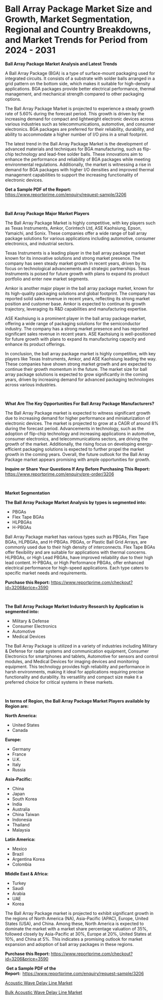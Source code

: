<p><h1>Ball Array Package Market Size and Growth, Market Segmentation, Regional and Country Breakdowns, and Market Trends for Period from 2024 -  2031</h1></p><p><strong>Ball Array Package Market Analysis and Latest Trends</strong></p>
<p><p>A Ball Array Package (BGA) is a type of surface-mount packaging used for integrated circuits. It consists of a substrate with solder balls arranged in a grid pattern on the bottom side, which makes it suitable for high-density applications. BGA packages provide better electrical performance, thermal management, and mechanical strength compared to other packaging options.</p><p>The Ball Array Package Market is projected to experience a steady growth rate of 5.60% during the forecast period. This growth is driven by the increasing demand for compact and lightweight electronic devices across various industries such as telecommunications, automotive, and consumer electronics. BGA packages are preferred for their reliability, durability, and ability to accommodate a higher number of I/O pins in a small footprint.</p><p>The latest trend in the Ball Array Package Market is the development of advanced materials and techniques for BGA manufacturing, such as flip-chip technology and lead-free solder balls. These innovations aim to enhance the performance and reliability of BGA packages while meeting environmental regulations. Additionally, the market is witnessing a rise in demand for BGA packages with higher I/O densities and improved thermal management capabilities to support the increasing functionality of electronic devices.</p></p>
<p><strong>Get a Sample PDF of the Report:&nbsp;</strong> <a href="https://www.reportprime.com/enquiry/request-sample/3206">https://www.reportprime.com/enquiry/request-sample/3206</a></p>
<p>&nbsp;</p>
<p><strong>Ball Array Package Major Market Players</strong></p>
<p><p>The Ball Array Package Market is highly competitive, with key players such as Texas Instruments, Amkor, Corintech Ltd, ASE Kaohsiung, Epson, Yamaichi, and Sonix. These companies offer a wide range of ball array package solutions for various applications including automotive, consumer electronics, and industrial sectors.</p><p>Texas Instruments is a leading player in the ball array package market known for its innovative solutions and strong market presence. The company has seen steady market growth in recent years, driven by its focus on technological advancements and strategic partnerships. Texas Instruments is poised for future growth with plans to expand its product portfolio and enter new market segments.</p><p>Amkor is another major player in the ball array package market, known for its high-quality packaging solutions and global footprint. The company has reported solid sales revenue in recent years, reflecting its strong market position and customer base. Amkor is expected to continue its growth trajectory, leveraging its R&D capabilities and manufacturing expertise.</p><p>ASE Kaohsiung is a prominent player in the ball array package market, offering a wide range of packaging solutions for the semiconductor industry. The company has a strong market presence and has reported significant sales revenue in recent years. ASE Kaohsiung is well-positioned for future growth with plans to expand its manufacturing capacity and enhance its product offerings.</p><p>In conclusion, the ball array package market is highly competitive, with key players like Texas Instruments, Amkor, and ASE Kaohsiung leading the way. These companies have shown strong market growth and are expected to continue their growth momentum in the future. The market size for ball array package solutions is expected to grow significantly in the coming years, driven by increasing demand for advanced packaging technologies across various industries.</p></p>
<p>&nbsp;</p>
<p><strong>What Are The Key Opportunities For Ball Array Package Manufacturers?</strong></p>
<p><p>The Ball Array Package market is expected to witness significant growth due to increasing demand for higher performance and miniaturization of electronic devices. The market is projected to grow at a CAGR of around 8% during the forecast period. Advancements in technology, such as the adoption of flip-chip technology and increasing applications in automotive, consumer electronics, and telecommunications sectors, are driving the growth of the market. Additionally, the rising focus on developing energy-efficient packaging solutions is expected to further propel the market growth in the coming years. Overall, the future outlook for the Ball Array Package market appears promising with ample opportunities for growth.</p></p>
<p><strong>Inquire or Share Your Questions If Any Before Purchasing This Report:</strong> <a href="https://www.reportprime.com/enquiry/pre-order/3206">https://www.reportprime.com/enquiry/pre-order/3206</a></p>
<p>&nbsp;</p>
<p><strong>Market Segmentation</strong></p>
<p><strong>The Ball Array Package Market Analysis by types is segmented into:</strong></p>
<p><ul><li>PBGAs</li><li>Flex Tape BGAs</li><li>HLPBGAs</li><li>H-PBGAs</li></ul></p>
<p><p>Ball Array Package market has various types such as PBGAs, Flex Tape BGAs, HLPBGAs, and H-PBGAs. PBGAs, or Plastic Ball Grid Arrays, are commonly used due to their high density of interconnects. Flex Tape BGAs offer flexibility and are suitable for applications with thermal concerns. HLPBGAs, or High Lead PBGAs, have improved reliability due to their high lead content. H-PBGAs, or High Performance PBGAs, offer enhanced electrical performance for high-speed applications. Each type caters to specific market needs and requirements.</p></p>
<p><strong>Purchase this Report:&nbsp;</strong><a href="https://www.reportprime.com/checkout?id=3206&price=3590">https://www.reportprime.com/checkout?id=3206&price=3590</a></p>
<p>&nbsp;</p>
<p><strong>The Ball Array Package Market Industry Research by Application is segmented into:</strong></p>
<p><ul><li>Military & Defense</li><li>Consumer Electronics</li><li>Automotive</li><li>Medical Devices</li></ul></p>
<p><p>The Ball Array Package is utilized in a variety of industries including Military & Defense for radar systems and communication equipment, Consumer Electronics for smartphones and tablets, Automotive for sensors and control modules, and Medical Devices for imaging devices and monitoring equipment. This technology provides high reliability and performance in harsh environments, making it ideal for applications requiring precise functionality and durability. Its versatility and compact size make it a preferred choice for critical systems in these markets.</p></p>
<p>&nbsp;</p>
<p><strong>In terms of Region, the Ball Array Package Market Players available by Region are:</strong></p>
<p>
    <p> <strong> North America: </strong>
        <ul>
            <li>United States</li>
            <li>Canada</li>
        </ul>
        </p> 
    <p> <strong> Europe: </strong>
        <ul>
            <li>Germany</li>
            <li>France</li>
            <li>U.K.</li>
            <li>Italy</li>
            <li>Russia</li>
        </ul>
        </p> 
    <p> <strong> Asia-Pacific: </strong>
        <ul>
            <li>China</li>
            <li>Japan</li>
            <li>South Korea</li>
            <li>India</li>
            <li>Australia</li>
            <li>China Taiwan</li>
            <li>Indonesia</li>
            <li>Thailand</li>
            <li>Malaysia</li>
        </ul>
        </p> 
    <p> <strong> Latin America: </strong>
        <ul>
            <li>Mexico</li>
            <li>Brazil</li>
            <li>Argentina Korea</li>
            <li>Colombia</li>
        </ul>
        </p> 
    <p> <strong> Middle East & Africa: </strong>
        <ul>
            <li>Turkey</li>
            <li>Saudi</li>
            <li>Arabia</li>
            <li>UAE</li>
            <li>Korea</li>
        </ul>
    </p>
    </p>
<p><p>The Ball Array Package market is projected to exhibit significant growth in the regions of North America (NA), Asia-Pacific (APAC), Europe, United States (USA), and China. Among these, North America is expected to dominate the market with a market share percentage valuation of 35%, followed closely by Asia-Pacific at 30%, Europe at 20%, United States at 10%, and China at 5%. This indicates a promising outlook for market expansion and adoption of ball array packages in these regions.</p></p>
<p><strong>Purchase this Report: </strong><a href="https://www.reportprime.com/checkout?id=3206&price=3590">https://www.reportprime.com/checkout?id=3206&price=3590</a></p>
<p>&nbsp;<strong>Get a Sample PDF of the Report:&nbsp;&nbsp;</strong><a href="https://www.reportprime.com/enquiry/request-sample/3206">https://www.reportprime.com/enquiry/request-sample/3206</a></p>
<p><strong></strong></p>
<p><p><a href="https://github.com/pgtimber/Market-Research-Report-List-2/blob/main/acoustic-wave-delay-line-market.md">Acoustic Wave Delay Line Market</a></p><p><a href="https://github.com/lataunyatinikmelvin59ilbd0dv/Market-Research-Report-List-1/blob/main/bulk-acoustic-wave-delay-line-market.md">Bulk Acoustic Wave Delay Line Market</a></p></p>